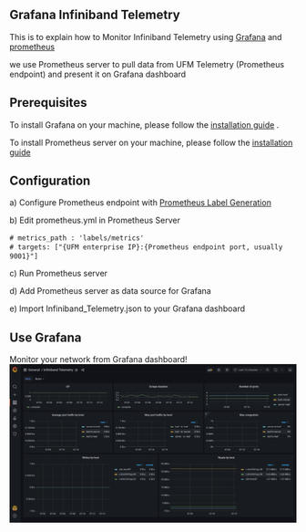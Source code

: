 Grafana Infiniband Telemetry
--------------------------------------------------------


This is to explain how to Monitor Infiniband Telemetry using [Grafana](https://grafana.com/) and [prometheus](https://prometheus.io/) 

we use Prometheus server to pull data from UFM Telemetry (Prometheus endpoint) and present it on Grafana dashboard

Prerequisites
--------------------------------------------------------

To install Grafana on your machine, please follow the [installation guide](https://grafana.com/docs/grafana/latest/installation/) .

To install Prometheus server on your machine, please follow the [installation guide](https://prometheus.io/download/)

Configuration
--------------------------------------------------------
a) Configure Prometheus endpoint with [Prometheus Label Generation](https://docs.nvidia.com/networking/display/UFMTelemetryUMv18/Prometheus+Endpoint+Support#PrometheusEndpointSupport-PrometheusLabelGeneration)

b) Edit prometheus.yml in Prometheus Server

    # metrics_path : 'labels/metrics'
    # targets: ["{UFM enterprise IP}:{Prometheus endpoint port, usually 9001}"]

c) Run Prometheus server

d) Add Prometheus server as data source for Grafana

e) Import Infiniband_Telemetry.json to your Grafana dashboard

Use Grafana
--------------------------------------------------------
Monitor your network from Grafana dashboard!
![result](sample.png)


